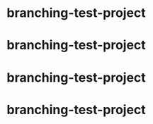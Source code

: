 # branching-test-project
# branching-test-project
# branching-test-project
# branching-test-project

